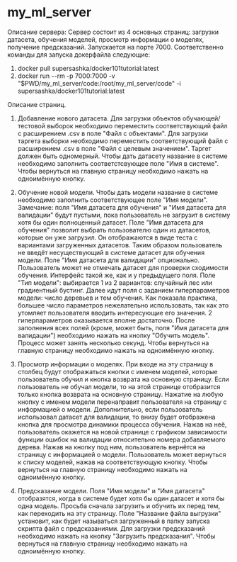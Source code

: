 # my_ml_server
Описание сервера: 
  Сервер состоит из 4 основных страниц: загрузки датасета, обучения моделей, просмотр информации о моделях, получение предсказаний. Запускается на порте 7000.
  Соответственно команды для запуска докерфайла следующие: 
  
  1) docker pull supersashka/docker101tutorial:latest
  2) docker run --rm -p 7000:7000 -v "$PWD/my_ml_server/code:/root/my_ml_server/code" -i supersashka/docker101tutorial:latest
  
Описание страниц.

1. Добавление нового датасета.
  Для загрузки объектов обучающей/тестовой выборок необходимо переместить соответствующий файл с расширением .csv в поле "Файл с объектами".
  Для загрузки таргета выборки необходимо переместить соответствующий файл с расширением .csv в поле "Файл с целевым значением". Таргет должен быть одномерный.
  Чтобы дать датасету название в системе необходимо заполнить соответстсвующее поле "Имя в системе".
  Чтобы вернуться на главную страницу необходимо нажать на одноимённую кнопку.
  
2. Обучение новой модели.
  Чтобы дать модели название в системе необходимо заполнить соответствующее поле "Имя модели".
  Замечание: поля "Имя датасета для обучения" и "Имя датасета для валидации" будут пустыми, пока пользователь не загрузит в систему хотя бы один полноценный датасет.
  Поле "Имя датасета для обучения" позволит выбрать пользователю один из датасетов, которые он уже загрузил. Он отображаются в виде теста с вариантами загруженных датасетов. Таким образом пользователь не введёт несуществующий в системе датасет для обучения модели.
  Поле "Имя датасета для валидации" опционально. Пользователь может не отмечать датасет для проверки сходимости обучения. Интерфейс такой же, как и у предыдущего поля.
  Поле "Тип модели": выбирается 1 из 2 вариантов: случайный лес или градиентный бустинг.
  Далее идут поля с заданием гиперпараметров модели: число деревьев и тем обучения. Как показала практика, большее число параметров нежелательно использовать, так как это утомляет пользователя вводить интересующие его значения. 2 гиперпараметров оказывается вполне достаточно.
  После заполнения всех полей (кроме, может быть, поля "Имя датасета для валидации") необходимо нажать на кнопку "Обучить модель". Процесс может занять несколько секунд. 
  Чтобы вернуться на главную страницу необходимо нажать на одноимённую кнопку.
  
3. Просмотр информации о моделях.
  При входе на эту страницу в столбец будут отображаться кнопки с именем моделей, которые пользователь обучил и кнопка возврата на основную страницу. 
  Если пользователь не обучал модели, то на этой странице отобразится только кнопка возврата на основную страницу.
  Нажатие на любую кнопку с именем модели перенаправит пользователя на страницу с информацией о модели. Дополнительно, если пользователь использовал датасет для валидации, то внизу будет отображена кнопка для просмотра динамики процесса обучения. Нажав на неё, пользователь окажется на новой странице с графиком зависимости функции ошибок на валидации относительно номера добавляемого дерева. Нажав на кнопку под ним, пользователь вернётся на страницу с информацией о модели. Пользователь может вернуться к списку моделей, нажав на соответствующую кнопку. 
  Чтобы вернуться на главную страницу необходимо нажать на одноимённую кнопку.
  
4. Предсказание модели.
  Поля "Имя модели" и "Имя датасета" отобразятся, когда в системе будет хотя бы один датасет и хотя бы одна модель. Просьба сначала загрузить и обучить их перед тем, как переходить на эту страницу. 
  Поле "Название файла выгрузки" установит, как будет называться загруженный в папку запуска скрипта файл с предсказаниями.
  Для загрузки предсказаний необходимо нажать на кнопку "Загрузить предсказания".
  Чтобы вернуться на главную страницу необходимо нажать на одноимённую кнопку.
